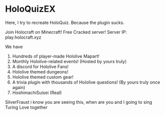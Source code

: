 # HoloQuizEX
Here, I try to recreate HoloQuiz. Because the plugin sucks.

Join Holocraft on Minecraft! Free Cracked server!
Server IP: play.holocraft.xyz

We have
1) Hundreds of player-made Hololive Mapart!
2) Monthly Hololive-related events! (Hosted by yours truly)
3) A discord for Hololive Fans!
4) Hololive themed dungeons!
5) Hololive themed custom gear!
6) A trivia plugin with thousands of Hololive questions! (By yours truly once again)
7) HoshimachiSuisei (Real)

SilverFraust i know you are seeing this, when are you and I going to sing Turing Love together
